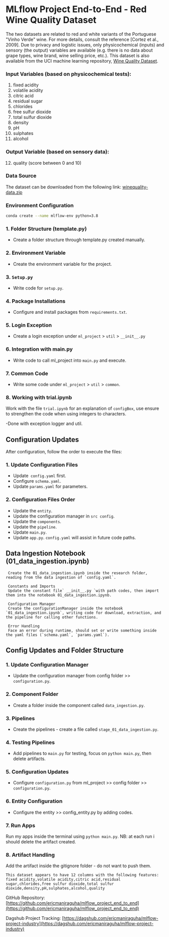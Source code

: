 # MLflow Project End-to-End - Red Wine Quality Dataset

The two datasets are related to red and white variants of the Portuguese "Vinho Verde" wine. For more details, consult the reference [Cortez et al., 2009]. Due to privacy and logistic issues, only physicochemical (inputs) and sensory (the output) variables are available (e.g. there is no data about grape types, wine brand, wine selling price, etc.). This dataset is also available from the UCI machine learning repository, [Wine Quality Dataset](https://archive.ics.uci.edu/ml/datasets/wine+quality).

### Input Variables (based on physicochemical tests):

1. fixed acidity
2. volatile acidity
3. citric acid
4. residual sugar
5. chlorides
6. free sulfur dioxide
7. total sulfur dioxide
8. density
9. pH
10. sulphates
11. alcohol

### Output Variable (based on sensory data):

12. quality (score between 0 and 10)

### Data Source

The dataset can be downloaded from the following link: [winequality-data.zip](https://github.com/ericmaniraguha/branching_data/blob/main/winequality-data.zip)



### Environment Configuration

```bash
conda create --name mlflow-env python=3.8
```

### 1. Folder Structure (template.py)

- Create a folder structure through template.py created manually.

### 2. Environment Variable

- Create the environment variable for the project.

### 3. `Setup.py`

- Write code for `setup.py`.

### 4. Package Installations

- Configure and install packages from `requirements.txt`.

### 5. Login Exception

- Create a login exception under `ml_project` > `util` > `__init__.py`

### 6. Integration with main.py

- Write code to call ml_project into `main.py` and execute.

### 7. Common Code

- Write some code under `ml_project` > `util` > `common`.

### 8. Working with trial.ipynb

Work with the file `trial.ipynb` for an explanation of `configBox`, use ensure to strengthen the code when using integers to characters.

-Done with exception logger and util.

## Configuration Updates

After configuration, follow the order to execute the files:

### 1. Update Configuration Files

- Update` config.yaml` first.
- Configure `schema.yaml`.
- Update `params.yaml` for parameters.

### 2. Configuration Files Order

- Update the `entity`.
- Update the configuration manager in `src config`.
- Update the `components`.
- Update the `pipeline`.
- Update `main.py`.
- Update `app.py`.
`config.yaml` will assist in future code paths.

## Data Ingestion Notebook (01_data_ingestion.ipynb)

``` Notebook Creation
 Create the 01_data_ingestion.ipynb inside the research folder, reading from the data ingestion of `config.yaml`.

 Constants and Imports
 Update the constant file` __init__.py `with path codes, then import them into the notebook 01_data_ingestion.ipynb.

 Configuration Manager
 Create the configurationManager inside the notebook `01_data_ingestion.ipynb`, writing code for download, extraction, and the pipeline for calling other functions.

 Error Handling
 Face an error during runtime, should set or write something inside the yaml files (`schema.yaml`, `params.yaml`).
```

## Config Updates and Folder Structure

### 1. Update Configuration Manager

- Update the configuration manager from config folder >> `configuration.py`.

### 2. Component Folder

- Create a folder inside the component called `data_ingestion.py`.

### 3. Pipelines

- Create the pipelines - create a file called `stage_01_data_ingestion.py`.

### 4. Testing Pipelines

- Add pipelines to `main.py` for testing, focus on `python main.py`, then delete artifacts.

### 5. Configuration Updates

- Configure `configuration.py` from ml_project >> config folder >> `configuration.py`.

### 6. Entity Configuration

- Configure the entity >> config_entity.py by adding codes.

### 7. Run Apps

Run my apps inside the terminal using `python main.py`.
NB: at each run i should delete the artifact created.

### 8. Artifact Handling

Add the artifact inside the gitignore folder - do not want to push them.

```
This dataset appears to have 12 columns with the following features:
fixed acidity,volatile acidity,citric acid,residual sugar,chlorides,free sulfur dioxide,total sulfur dioxide,density,pH,sulphates,alcohol,quality

```

GitHub Repository: [https://github.com/ericmaniraguha/mlflow_project_end_to_end](https://github.com/ericmaniraguha/mlflow_project_end_to_end)

Dagshub Project Tracking: [https://dagshub.com/ericmaniraguha/mlflow-project-industry](https://dagshub.com/ericmaniraguha/mlflow-project-industry)
